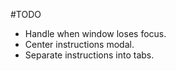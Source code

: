 #TODO
- Handle when window loses focus.
- Center instructions modal.
- Separate instructions into tabs.